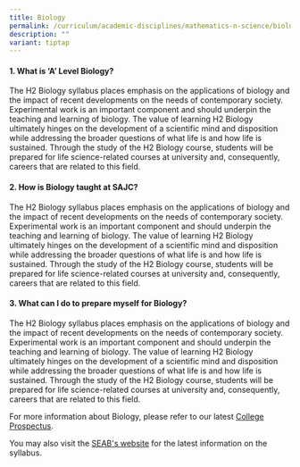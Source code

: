 ```yaml
---
title: Biology
permalink: /curriculum/academic-disciplines/mathematics-n-science/biology/
description: ""
variant: tiptap
---
```

<h4><strong>1. What is ‘A’ Level Biology?</strong></h4>
<p>The H2 Biology syllabus places emphasis on the applications of biology
and the impact of recent developments on the needs of contemporary society.
Experimental work is an important component and should underpin the teaching
and learning of biology. The value of learning H2 Biology ultimately hinges
on the development of a scientific mind and disposition while addressing
the broader questions of what life is and how life is sustained. Through
the study of the H2 Biology course, students will be prepared for life
science-related courses at university and, consequently, careers that are
related to this field.</p>
<h4><strong>2. How is Biology taught at SAJC?</strong></h4>
<p>The H2 Biology syllabus places emphasis on the applications of biology
and the impact of recent developments on the needs of contemporary society.
Experimental work is an important component and should underpin the teaching
and learning of biology. The value of learning H2 Biology ultimately hinges
on the development of a scientific mind and disposition while addressing
the broader questions of what life is and how life is sustained. Through
the study of the H2 Biology course, students will be prepared for life
science-related courses at university and, consequently, careers that are
related to this field.</p>
<h4><strong>3. What can I do to prepare myself for Biology?</strong></h4>
<p>The H2 Biology syllabus places emphasis on the applications of biology
and the impact of recent developments on the needs of contemporary society.
Experimental work is an important component and should underpin the teaching
and learning of biology. The value of learning H2 Biology ultimately hinges
on the development of a scientific mind and disposition while addressing
the broader questions of what life is and how life is sustained. Through
the study of the H2 Biology course, students will be prepared for life
science-related courses at university and, consequently, careers that are
related to this field.</p>
<p>For more information about Biology, please refer to our latest <a href="/admissions/college-prospectus/" rel="noopener nofollow" target="_blank">College Prospectus</a>.</p>
<p>You may also visit the <a href="https://www.seab.gov.sg/gce-a-level/school-candidates/" rel="noopener nofollow" target="_blank">SEAB's website</a> for
the latest information on the syllabus.</p>
<p></p>
